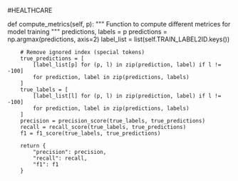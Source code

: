 #HEALTHCARE


def compute_metrics(self, p):
        """
        Function to compute different metrices for model training
        """
        predictions, labels = p
        predictions = np.argmax(predictions, axis=2)
        label_list = list(self.TRAIN_LABEL2ID.keys())
        
        # Remove ignored index (special tokens)
        true_predictions = [
            [label_list[p] for (p, l) in zip(prediction, label) if l != -100]
            for prediction, label in zip(predictions, labels)
        ]
        true_labels = [
            [label_list[l] for (p, l) in zip(prediction, label) if l != -100]
            for prediction, label in zip(predictions, labels)
        ]
        precision = precision_score(true_labels, true_predictions)
        recall = recall_score(true_labels, true_predictions)
        f1 = f1_score(true_labels, true_predictions)

        return {
            "precision": precision,
            "recall": recall,
            "f1": f1
        }
